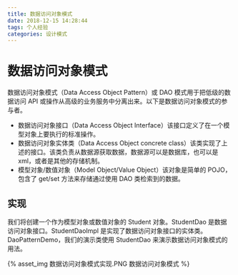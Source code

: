 ```yaml
---
title: 数据访问对象模式
date: 2018-12-15 14:28:44
tags: 个人经验
categories: 设计模式
---
```


# 数据访问对象模式

数据访问对象模式（Data Access Object Pattern）或 DAO 模式用于把低级的数据访问 API 或操作从高级的业务服务中分离出来。以下是数据访问对象模式的参与者。  
* 数据访问对象接口（Data Access Object Interface）该接口定义了在一个模型对象上要执行的标准操作。
* 数据访问对象实体类（Data Access Object concrete class）该类实现了上述的接口。该类负责从数据源获取数据，数据源可以是数据库，也可以是 xml，或者是其他的存储机制。
* 模型对象/数值对象（Model Object/Value Object）该对象是简单的 POJO，包含了 get/set 方法来存储通过使用 DAO 类检索到的数据。

## 实现

我们将创建一个作为模型对象或数值对象的 Student 对象。StudentDao 是数据访问对象接口。StudentDaoImpl 是实现了数据访问对象接口的实体类。DaoPatternDemo，我们的演示类使用 StudentDao 来演示数据访问对象模式的用法。

{% asset_img 数据访问对象模式实现.PNG 数据访问对象模式 %}
